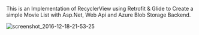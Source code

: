 This is an Implementation of RecyclerView using Retrofit & Glide to Create a simple Movie List with Asp.Net, Web Api and Azure Blob Storage Backend.


![screenshot_2016-12-18-21-53-25](https://cloud.githubusercontent.com/assets/10815235/21304356/8926e23a-c5bc-11e6-82c4-7e63f1c07eec.png)
